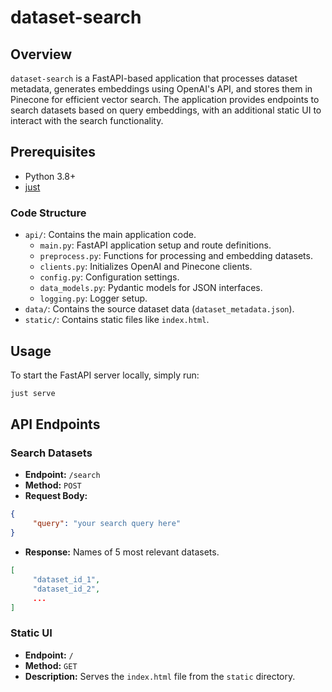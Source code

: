 # dataset-search

## Overview

`dataset-search` is a FastAPI-based application that processes dataset metadata, generates embeddings using OpenAI's API, and stores them in Pinecone for efficient vector search. The application provides endpoints to search datasets based on query embeddings, with an additional static UI to interact with the search functionality.

## Prerequisites

- Python 3.8+
- [just](https://just.systems/)

### Code Structure

- `api/`: Contains the main application code.
  - `main.py`: FastAPI application setup and route definitions.
  - `preprocess.py`: Functions for processing and embedding datasets.
  - `clients.py`: Initializes OpenAI and Pinecone clients.
  - `config.py`: Configuration settings.
  - `data_models.py`: Pydantic models for JSON interfaces.
  - `logging.py`: Logger setup.
- `data/`: Contains the source dataset data (`dataset_metadata.json`).
- `static/`: Contains static files like `index.html`.

## Usage

To start the FastAPI server locally, simply run:

```sh
just serve
```

## API Endpoints

### Search Datasets

- **Endpoint:** `/search`
- **Method:** `POST`
- **Request Body:**

```json
{
     "query": "your search query here"
}
```

- **Response:** Names of 5 most relevant datasets.

```json
[
     "dataset_id_1",
     "dataset_id_2",
     ...
]
```

### Static UI

- **Endpoint:** `/`
- **Method:** `GET`
- **Description:** Serves the `index.html` file from the `static` directory.